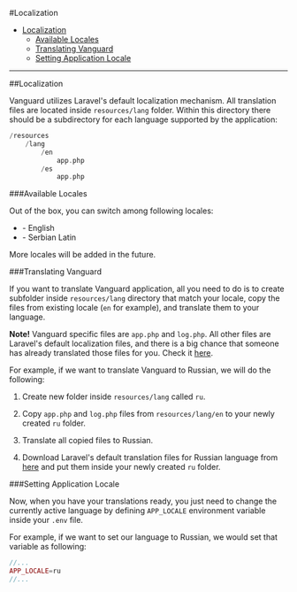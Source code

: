 #Localization

* [Localization](#localization)
    * [Available Locales](#available-locales)
	* [Translating Vanguard](#translating-vanguard)
	* [Setting Application Locale](#setting-application-locale)
	
---

<a name="localization"></a>
##Localization

Vanguard utilizes Laravel's default localization mechanism. All translation files are located inside `resources/lang` folder. Within this directory there should be a subdirectory for each language supported by the application:

```php
/resources
    /lang
        /en
            app.php
        /es
            app.php
```

<a name="available-locales"></a>
###Available Locales

Out of the box, you can switch among following locales:

- \- English
- \- Serbian Latin

More locales will be added in the future.

<a name="translating-vanguard"></a>
###Translating Vanguard

If you want to translate Vanguard application, all you need to do is to create subfolder inside `resources/lang` directory that match your locale, copy the files from existing locale (`en` for example), and translate them to your language.
 
 **Note!** Vanguard specific files are `app.php` and `log.php`. All other files are Laravel's default localization files, and there is a big chance that someone has already translated those files for you. Check it [here](https://github.com/caouecs/Laravel-lang).

For example, if we want to translate Vanguard to Russian, we will do the following:

1. Create new folder inside `resources/lang` called `ru`. 

2. Copy `app.php` and `log.php` files from `resources/lang/en` to your newly created `ru` folder.

3. Translate all copied files to Russian.

4. Download Laravel's default translation files for Russian language from [here](https://github.com/caouecs/Laravel-lang) and put them inside your newly created `ru` folder.

<a name="setting-application-locale"></a>
###Setting Application Locale

Now, when you have your translations ready, you just need to change the currently active language by defining `APP_LOCALE` environment variable inside your `.env` file.

For example, if we want to set our language to Russian, we would set that variable as following:

```php
//...
APP_LOCALE=ru
//...
```


